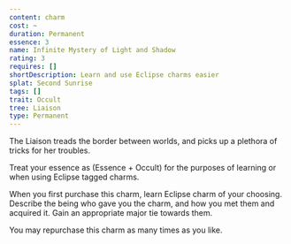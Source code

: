 ```yaml
---
content: charm
cost: ~
duration: Permanent
essence: 3
name: Infinite Mystery of Light and Shadow
rating: 3
requires: []
shortDescription: Learn and use Eclipse charms easier
splat: Second Sunrise
tags: []
trait: Occult
tree: Liaison
type: Permanent
---
```


The Liaison treads the border between worlds, and picks up a plethora of tricks for her troubles.

Treat your essence as (Essence + Occult) for the purposes of learning or when using Eclipse tagged charms.

When you first purchase this charm, learn Eclipse charm of your choosing. Describe the being who gave you the charm, and how you met them and acquired it. Gain an appropriate major tie towards them.

You may repurchase this charm as many times as you like.
